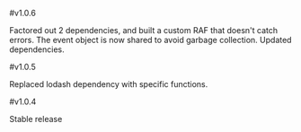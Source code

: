 #v1.0.6

Factored out 2 dependencies, and built a custom RAF that doesn't catch errors. The event object is now shared to avoid garbage collection. Updated dependencies.

#v1.0.5

Replaced lodash dependency with specific functions.

#v1.0.4

Stable release